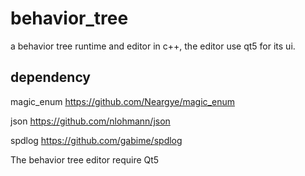 # behavior_tree
a behavior tree runtime and editor in c++, the editor use qt5 for its ui.
## dependency
magic_enum https://github.com/Neargye/magic_enum

json https://github.com/nlohmann/json

spdlog https://github.com/gabime/spdlog

The behavior tree editor require Qt5
